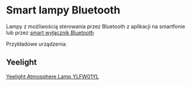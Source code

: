 # Smart lampy Bluetooth
Lampy z możliwością sterowania przez Bluetooth z aplikacji na smartfonie lub przez [smart wyłącznik Bluetooth](Smart%20wyłączniki%20Bluetooth.md)

Przykładowe urządzenia:
## Yeelight
[Yeelight Atmosphere Lamp  YLFW01YL](../producenci/Yeelight/Yeelight%20Atmosphere%20Lamp%20%20YLFW01YL.md)
